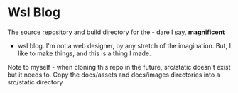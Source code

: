 # Wsl Blog

The source repository and build directory for the - dare I say, **magnificent**
- wsl blog. I'm not a web designer, by any stretch of the imagination. But, I
like to make things, and this is a thing I made.

Note to myself - when cloning this repo in the future, src/static doesn't exist
but it needs to. Copy the docs/assets and docs/images directories into a
src/static directory
